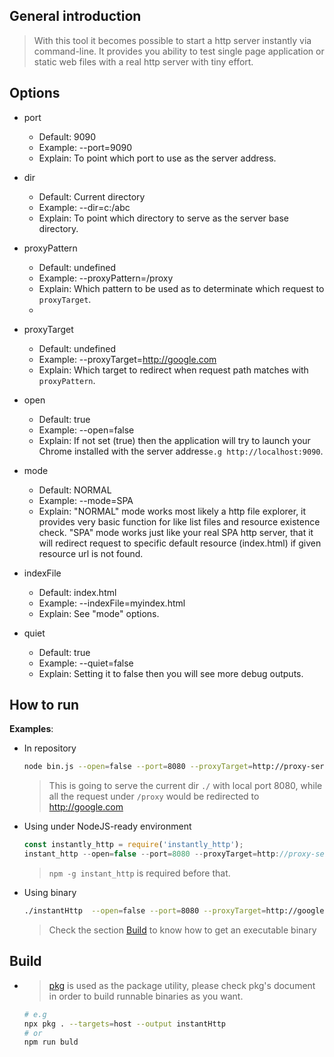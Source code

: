 ## General introduction
>With this tool it becomes possible to start a http server instantly via command-line.
It provides you ability to test single page application or static web files with a real http server with tiny effort.

## Options

- port
  - Default: 9090
  - Example: --port=9090
  - Explain: To point which port to use as the server address.

- dir
  - Default: Current directory
  - Example: --dir=c:/abc
  - Explain: To point which directory to serve as the server base directory.

- proxyPattern
  - Default: undefined
  - Example: --proxyPattern=/proxy
  - Explain: Which pattern to be used as to determinate which request to `proxyTarget`.
  - 
- proxyTarget
  - Default: undefined
  - Example: --proxyTarget=http://google.com
  - Explain: Which target to redirect when request path matches with `proxyPattern`.

- open
  - Default: true
  - Example: --open=false
  - Explain: If not set (true) then the application will try to launch your Chrome installed with the server address`e.g http://localhost:9090`.

- mode
  - Default: NORMAL
  - Example: --mode=SPA
  - Explain: "NORMAL" mode works most likely a http file explorer, it provides very basic function for like list files and resource existence check.
             "SPA" mode works just like your real SPA http server, that it will redirect request to specific default resource (index.html) if given resource url is not found.
- indexFile
  - Default: index.html
  - Example: --indexFile=myindex.html
  - Explain: See "mode" options.
  
- quiet
  - Default: true
  - Example: --quiet=false
  - Explain: Setting it to false then you will see more debug outputs.  

## How to run
**Examples**:

- In repository
	```bash
	node bin.js --open=false --port=8080 --proxyTarget=http://proxy-server:8080 --proxyPattern=/api/*
	````
	> This is going to serve the current dir `./` with local port 8080, while all the request under `/proxy` would be redirected to http://google.com

- Using under NodeJS-ready environment
	```javascript
  const instantly_http = require('instantly_http');
	instant_http --open=false --port=8080 --proxyTarget=http://proxy-server:8080 --proxyPattern=/api/*
	```
	> `npm -g instant_http` is required before that.

- Using binary
	```bash
	./instantHttp  --open=false --port=8080 --proxyTarget=http://google.com --proxyPattern=/proxy
	```
	> Check the section [Build](#Build) to know how to get an executable binary


## Build
- > [pkg](https://www.npmjs.com/package/pkg) is used as the package utility, please check pkg's document in order to build runnable binaries as you want.
  ```bash
  # e.g
  npx pkg . --targets=host --output instantHttp
  # or
  npm run buld
  ```
